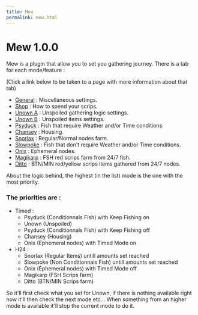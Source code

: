 ```yaml
---
title: Mew
permalink: mew.html
---
```


# Mew 1.0.0

Mew is a plugin that allow you to set you gathering journey. There is a tab for each mode/feature : 

(Click a link below to be taken to a page with more information about that tab)

- [General](/mew/general.html) : Miscellaneous settings.
- [Shop](/mew/shop.html) : How to spend your scrips.
- [Unown A](/mew/unown-a.html) : Unspoiled gathering logic settings.
- [Unown B](/mew/unown-b.html) : Unspoiled items settings.
- [Psyduck](/mew/psyduck.html) : Fish that require Weather and/or Time conditions.
- [Chansey](/mew/chansey.html) : Housing.
- [Snorlax](/mew/snorlax.html) : Regular/Normal nodes farm.
- [Slowpoke](/mew/slowpoke.html) : Fish that don't require Weather and/or Time conditions.
- [Onix](/mew/onix.html) : Ephemeral nodes.
- [Magikarp](/mew/magikarp.html) : FSH red scrips farm from 24/7 fish. 
- [Ditto](/mew/ditto.html) : BTN/MIN red/yellow scrips items gathered from 24/7 nodes.

About the logic behind, the highest (in the list) mode is the one with the most priority.
### The priorities are :
 * Timed :
   - Psyduck (Conditionnals Fish) with Keep Fishing on
   - Unown (Unspoiled)
   - Psyduck (Conditionnals Fish) with Keep Fishing off
   - Chansey (Housing)
   - Onix (Ephemeral nodes) with Timed Mode on
 * H24 :
   - Snorlax (Regular Items)  untill amounts set reached
   - Slowpoke (Non Conditionnals Fish) untill amounts set reached
   - Onix (Ephemeral nodes) with Timed Mode off
   - Magikarp (FSH Scrips farm)
   - Ditto (BTN/MIN Scrips farm)

So it'll first check what you set for Unown, if there is nothing available right now it'll then check the next mode etc...
When something from an higher mode is available it'll stop the current mode to do it.
